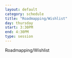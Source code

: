 ```yaml
---
layout: default
category: schedule
title: "Roadmapping/Wishlist"
day: thursday
start: 3:30PM
end: 4:30PM
type: session
---
```


Roadmapping/Wishlist
